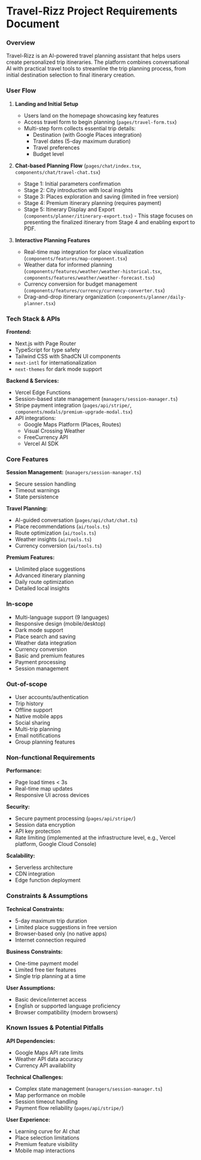 # Travel-Rizz Project Requirements Document

### Overview

Travel-Rizz is an AI-powered travel planning assistant that helps users create personalized trip itineraries. The platform combines conversational AI with practical travel tools to streamline the trip planning process, from initial destination selection to final itinerary creation.

### User Flow

1.  **Landing and Initial Setup**
    -   Users land on the homepage showcasing key features
    -   Access travel form to begin planning (`pages/travel-form.tsx`)
    -   Multi-step form collects essential trip details:
        -   Destination (with Google Places integration)
        -   Travel dates (5-day maximum duration)
        -   Travel preferences
        -   Budget level

2.  **Chat-based Planning Flow** (`pages/chat/index.tsx`, `components/chat/travel-chat.tsx`)
    -   Stage 1: Initial parameters confirmation
    -   Stage 2: City introduction with local insights
    -   Stage 3: Places exploration and saving (limited in free version)
    -   Stage 4: Premium itinerary planning (requires payment)
    -   Stage 5: Itinerary Display and Export (`components/planner/itinerary-export.tsx`) - This stage focuses on presenting the finalized itinerary from Stage 4 and enabling export to PDF.

3.  **Interactive Planning Features**
    -   Real-time map integration for place visualization (`components/features/map-component.tsx`)
    -   Weather data for informed planning (`components/features/weather/weather-historical.tsx`, `components/features/weather/weather-forecast.tsx`)
    -   Currency conversion for budget management (`components/features/currency/currency-converter.tsx`)
    -   Drag-and-drop itinerary organization (`components/planner/daily-planner.tsx`)

### Tech Stack & APIs

**Frontend:**

-   Next.js with Page Router
-   TypeScript for type safety
-   Tailwind CSS with ShadCN UI components
-   `next-intl` for internationalization
-   `next-themes` for dark mode support

**Backend & Services:**

-   Vercel Edge Functions
-   Session-based state management (`managers/session-manager.ts`)
-   Stripe payment integration (`pages/api/stripe/`, `components/modals/premium-upgrade-modal.tsx`)
-   API integrations:
    -   Google Maps Platform (Places, Routes)
    -   Visual Crossing Weather
    -   FreeCurrency API
    -   Vercel AI SDK

### Core Features

**Session Management:** (`managers/session-manager.ts`)

-   Secure session handling
-   Timeout warnings
-   State persistence

**Travel Planning:**

-   AI-guided conversation (`pages/api/chat/chat.ts`)
-   Place recommendations (`ai/tools.ts`)
-   Route optimization (`ai/tools.ts`)
-   Weather insights (`ai/tools.ts`)
-   Currency conversion (`ai/tools.ts`)

**Premium Features:**

-   Unlimited place suggestions
-   Advanced itinerary planning
-   Daily route optimization
-   Detailed local insights

### In-scope

-   Multi-language support (9 languages)
-   Responsive design (mobile/desktop)
-   Dark mode support
-   Place search and saving
-   Weather data integration
-   Currency conversion
-   Basic and premium features
-   Payment processing
-   Session management

### Out-of-scope

-   User accounts/authentication
-   Trip history
-   Offline support
-   Native mobile apps
-   Social sharing
-   Multi-trip planning
-   Email notifications
-   Group planning features

### Non-functional Requirements

**Performance:**

-   Page load times < 3s
-   Real-time map updates
-   Responsive UI across devices

**Security:**

-   Secure payment processing (`pages/api/stripe/`)
-   Session data encryption
-   API key protection
-   Rate limiting (implemented at the infrastructure level, e.g., Vercel platform, Google Cloud Console)

**Scalability:**

-   Serverless architecture
-   CDN integration
-   Edge function deployment

### Constraints & Assumptions

**Technical Constraints:**

-   5-day maximum trip duration
-   Limited place suggestions in free version
-   Browser-based only (no native apps)
-   Internet connection required

**Business Constraints:**

-   One-time payment model
-   Limited free tier features
-   Single trip planning at a time

**User Assumptions:**

-   Basic device/internet access
-   English or supported language proficiency
-   Browser compatibility (modern browsers)

### Known Issues & Potential Pitfalls

**API Dependencies:**

-   Google Maps API rate limits
-   Weather API data accuracy
-   Currency API availability

**Technical Challenges:**

-   Complex state management (`managers/session-manager.ts`)
-   Map performance on mobile
-   Session timeout handling
-   Payment flow reliability (`pages/api/stripe/`)

**User Experience:**

-   Learning curve for AI chat
-   Place selection limitations
-   Premium feature visibility
-   Mobile map interactions